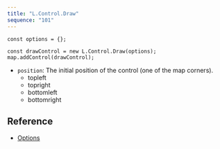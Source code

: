 ```yaml
---
title: "L.Control.Draw"
sequence: "101"
---
```



```text
const options = {};

const drawControl = new L.Control.Draw(options);
map.addControl(drawControl);
```

- `position`: The initial position of the control (one of the map corners).
  - topleft
  - topright
  - bottomleft
  - bottomright

## Reference

- [Options](https://leaflet.github.io/Leaflet.draw/docs/leaflet-draw-latest.html#options)


